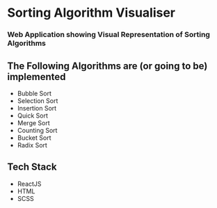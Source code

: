 # Sorting Algorithm Visualiser

### Web Application showing Visual Representation of Sorting Algorithms

## The Following Algorithms are (or going to be) implemented

- Bubble Sort
- Selection Sort
- Insertion Sort
- Quick Sort
- Merge Sort
- Counting Sort
- Bucket Sort
- Radix Sort

## Tech Stack

- ReactJS
- HTML
- SCSS
